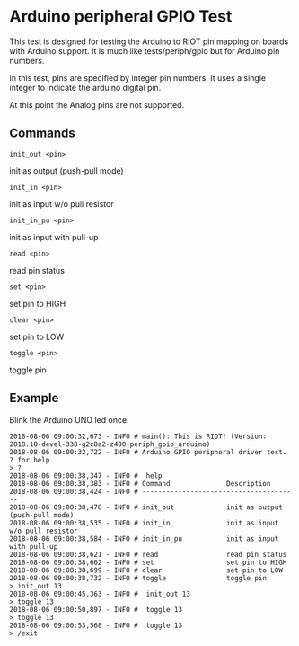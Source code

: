 # Arduino peripheral GPIO Test

This test is designed for testing the Arduino to RIOT pin mapping
on boards with Arduino support.  It is much like tests/periph/gpio
but for Arduino pin numbers.

In this test, pins are specified by integer pin numbers.
It uses a single integer to indicate the arduino digital pin.

At this point the Analog pins are not supported.

## Commands

`init_out <pin>`

   init as output (push-pull mode)

`init_in <pin>`

   init as input w/o pull resistor

`init_in_pu <pin>`

   init as input with pull-up

`read <pin>`

   read pin status

`set <pin>`

   set pin to HIGH

`clear <pin>`

   set pin to LOW

`toggle <pin>`

   toggle pin

## Example

Blink the Arduino UNO led once.

```
2018-08-06 09:00:32,673 - INFO # main(): This is RIOT! (Version: 2018.10-devel-338-g2c8a2-z400-periph_gpio_arduino)
2018-08-06 09:00:32,722 - INFO # Arduino GPIO peripheral driver test. ? for help
> ?
2018-08-06 09:00:38,347 - INFO #  help
2018-08-06 09:00:38,383 - INFO # Command              Description
2018-08-06 09:00:38,424 - INFO # ---------------------------------------
2018-08-06 09:00:38,478 - INFO # init_out             init as output (push-pull mode)
2018-08-06 09:00:38,535 - INFO # init_in              init as input w/o pull resistor
2018-08-06 09:00:38,584 - INFO # init_in_pu           init as input with pull-up
2018-08-06 09:00:38,621 - INFO # read                 read pin status
2018-08-06 09:00:38,662 - INFO # set                  set pin to HIGH
2018-08-06 09:00:38,699 - INFO # clear                set pin to LOW
2018-08-06 09:00:38,732 - INFO # toggle               toggle pin
> init_out 13
2018-08-06 09:00:45,363 - INFO #  init_out 13
> toggle 13
2018-08-06 09:00:50,897 - INFO #  toggle 13
> toggle 13
2018-08-06 09:00:53,568 - INFO #  toggle 13
> /exit
```
